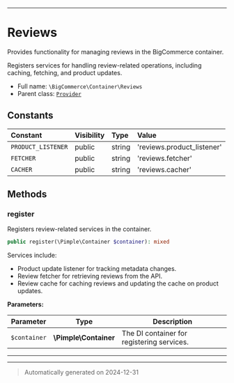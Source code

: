 ***

# Reviews

Provides functionality for managing reviews in the BigCommerce container.

Registers services for handling review-related operations, including caching,
fetching, and product updates.

* Full name: `\BigCommerce\Container\Reviews`
* Parent class: [`Provider`](./classes/BigCommerce/Container/Provider.md)


## Constants

| Constant | Visibility | Type | Value |
|:---------|:-----------|:-----|:------|
|`PRODUCT_LISTENER`|public|string|&#039;reviews.product_listener&#039;|
|`FETCHER`|public|string|&#039;reviews.fetcher&#039;|
|`CACHER`|public|string|&#039;reviews.cacher&#039;|


## Methods


### register

Registers review-related services in the container.

```php
public register(\Pimple\Container $container): mixed
```

Services include:
- Product update listener for tracking metadata changes.
- Review fetcher for retrieving reviews from the API.
- Review cache for caching reviews and updating the cache on product updates.






**Parameters:**

| Parameter | Type | Description |
|-----------|------|-------------|
| `$container` | **\Pimple\Container** | The DI container for registering services. |





***


***
> Automatically generated on 2024-12-31
